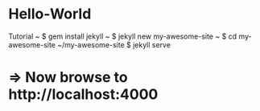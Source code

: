 # Hello-World
Tutorial
~ $ gem install jekyll
~ $ jekyll  new my-awesome-site
~ $ cd my-awesome-site
~/my-awesome-site $ jekyll serve
# => Now browse to http://localhost:4000
